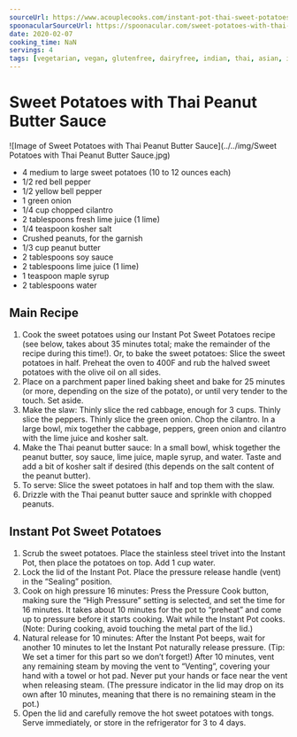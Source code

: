 ```yaml
---
sourceUrl: https://www.acouplecooks.com/instant-pot-thai-sweet-potatoes-peanut-drizzle/
spoonacularSourceUrl: https://spoonacular.com/sweet-potatoes-with-thai-peanut-butter-sauce-1083797
date: 2020-02-07
cooking_time: NaN
servings: 4
tags: [vegetarian, vegan, glutenfree, dairyfree, indian, thai, asian, instantpot]
---
```

# Sweet Potatoes with Thai Peanut Butter Sauce

![Image of Sweet Potatoes with Thai Peanut Butter Sauce](../../img/Sweet Potatoes with Thai Peanut Butter Sauce.jpg)


- 4 medium to large sweet potatoes (10 to 12 ounces each)
- 1/2 red bell pepper
- 1/2 yellow bell pepper
- 1 green onion
- 1/4 cup chopped cilantro
- 2 tablespoons fresh lime juice (1 lime)
- 1/4 teaspoon kosher salt
- Crushed peanuts, for the garnish
- 1/3 cup peanut butter
- 2 tablespoons soy sauce
- 2 tablespoons lime juice (1 lime)
- 1 teaspoon maple syrup
- 2 tablespoons water

## Main Recipe
1. Cook the sweet potatoes using our Instant Pot Sweet Potatoes recipe (see below, takes about 35 minutes total; make the remainder of the recipe during this time!). Or, to bake the sweet potatoes: Slice the sweet potatoes in half. Preheat the oven to 400F and rub the halved sweet potatoes with the olive oil on all sides.
2. Place on a parchment paper lined baking sheet and bake for 25 minutes (or more, depending on the size of the potato), or until very tender to the touch. Set aside.
3. Make the slaw: Thinly slice the red cabbage, enough for 3 cups. Thinly slice the peppers. Thinly slice the green onion. Chop the cilantro. In a large bowl, mix together the cabbage, peppers, green onion and cilantro with the lime juice and kosher salt.
4. Make the Thai peanut butter sauce: In a small bowl, whisk together the peanut butter, soy sauce, lime juice, maple syrup, and water. Taste and add a bit of kosher salt if desired (this depends on the salt content of the peanut butter).
5. To serve: Slice the sweet potatoes in half and top them with the slaw.
6. Drizzle with the Thai peanut butter sauce and sprinkle with chopped peanuts.

## Instant Pot Sweet Potatoes
1. Scrub the sweet potatoes. Place the stainless steel trivet into the Instant Pot, then place the potatoes on top. Add 1 cup water.
2. Lock the lid of the Instant Pot. Place the pressure release handle (vent) in the “Sealing” position.
3. Cook on high pressure 16 minutes: Press the Pressure Cook button, making sure the “High Pressure” setting is selected, and set the time for 16 minutes. It takes about 10 minutes for the pot to “preheat” and come up to pressure before it starts cooking. Wait while the Instant Pot cooks. (Note: During cooking, avoid touching the metal part of the lid.)
4. Natural release for 10 minutes: After the Instant Pot beeps, wait for another 10 minutes to let the Instant Pot naturally release pressure. (Tip: We set a timer for this part so we don’t forget!) After 10 minutes, vent any remaining steam by moving the vent to “Venting”, covering your hand with a towel or hot pad. Never put your hands or face near the vent when releasing steam. (The pressure indicator in the lid may drop on its own after 10 minutes, meaning that there is no remaining steam in the pot.)
5. Open the lid and carefully remove the hot sweet potatoes with tongs. Serve immediately, or store in the refrigerator for 3 to 4 days.
